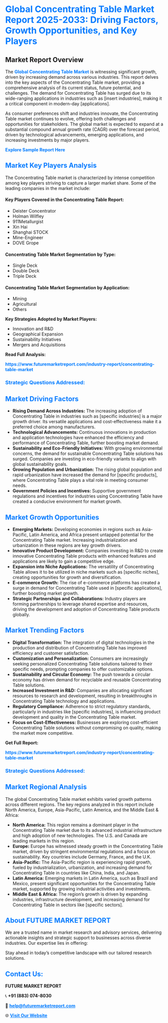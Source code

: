 <h1 style="color: #007BFF;">Global Concentrating Table Market Report 2025-2033: Driving Factors, Growth Opportunities, and Key Players</h1>

<section id="overview">
<h2>Market Report Overview</h2>
<p>The <a href="https://www.futuremarketreport.com/industry-report/concentrating-table-market" style="color: #007BFF; text-decoration: none;"><strong>Global Concentrating Table Market</strong></a> is witnessing significant growth, driven by increasing demand across various industries. This report delves into the key aspects of the Concentrating Table market, providing a comprehensive analysis of its current status, future potential, and challenges. The demand for Concentrating Table has surged due to its wide-ranging applications in industries such as [insert industries], making it a critical component in modern-day [applications].</p>
<p>As consumer preferences shift and industries innovate, the Concentrating Table market continues to evolve, offering both challenges and opportunities for stakeholders. The global market is expected to expand at a substantial compound annual growth rate (CAGR) over the forecast period, driven by technological advancements, emerging applications, and increasing investments by major players.</p>
</section>

<section id="overview">
<p><a href="https://www.futuremarketreport.com/request-sample/reportId=29169" style="color: #007BFF; text-decoration: none;"><strong>Explore Sample Report Here</strong></a></p>
</section>

<section id="key-players">
<h2 style="color: #007BFF;">Market Key Players Analysis</h2>
<p>The Concentrating Table market is characterized by intense competition among key players striving to capture a larger market share. Some of the leading companies in the market include:</p>
<h4>Key Players Covered in the Concentrating Table Report:</h4>
<ul><li>Deister Concentrator</li><li>Holman Wilfley</li><li>911Metallurgist</li><li>Xin Hai</li><li>Shanghai STOCK</li><li>Mine-Engineer</li><li>DOVE Grope</li></ul>
<h4>Concentrating Table Market Segmentation by Type:</h4>
<ul><li>Single Deck</li><li>Double Deck</li><li>Triple Deck</li></ul>

<h4>Concentrating Table Market Segmentation by Application:</h4>
<ul><li>Mining</li><li>Agricultural</li><li>Others</li></ul>
<p><strong>Key Strategies Adopted by Market Players:</strong></p>
<ul>
<li>Innovation and R&D</li>
<li>Geographical Expansion</li>
<li>Sustainability Initiatives</li>
<li>Mergers and Acquisitions</li>
</ul>
</section>

<section>
<p><strong>Read Full Analysis: </strong></p><a href="https://www.futuremarketreport.com/industry-report/concentrating-table-market" style="color: #007BFF; text-decoration: none;"><strong>https://www.futuremarketreport.com/industry-report/concentrating-table-market</strong></a>
<h3 style="color: #007BFF;">Strategic Questions Addressed:</h3>
</section>

<section id="driving-factors">
<h2 style="color: #007BFF;">Market Driving Factors</h2>
<ul>
<li><strong>Rising Demand Across Industries:</strong> The increasing adoption of Concentrating Table in industries such as [specific industries] is a major growth driver. Its versatile applications and cost-effectiveness make it a preferred choice among manufacturers.</li>
<li><strong>Technological Advancements:</strong> Continuous innovations in production and application technologies have enhanced the efficiency and performance of Concentrating Table, further boosting market demand.</li>
<li><strong>Sustainability and Eco-Friendly Initiatives:</strong> With growing environmental concerns, the demand for sustainable Concentrating Table solutions has surged. Companies are investing in eco-friendly variants to align with global sustainability goals.</li>
<li><strong>Growing Population and Urbanization:</strong> The rising global population and rapid urbanization have increased the demand for [specific products], where Concentrating Table plays a vital role in meeting consumer needs.</li>
<li><strong>Government Policies and Incentives:</strong> Supportive government regulations and incentives for industries using Concentrating Table have created a conducive environment for market growth.</li>
</ul>
</section>

<section id="growth-opportunities">
<h2 style="color: #007BFF;">Market Growth Opportunities</h2>
<ul>
<li><strong>Emerging Markets:</strong> Developing economies in regions such as Asia-Pacific, Latin America, and Africa present untapped potential for the Concentrating Table market. Increasing industrialization and urbanization in these regions are key growth drivers.</li>
<li><strong>Innovative Product Development:</strong> Companies investing in R&D to create innovative Concentrating Table products with enhanced features and applications are likely to gain a competitive edge.</li>
<li><strong>Expansion into Niche Applications:</strong> The versatility of Concentrating Table allows it to be utilized in niche markets such as [specific niches], creating opportunities for growth and diversification.</li>
<li><strong>E-commerce Growth:</strong> The rise of e-commerce platforms has created a surge in demand for Concentrating Table used in [specific applications], further boosting market growth.</li>
<li><strong>Strategic Partnerships and Collaborations:</strong> Industry players are forming partnerships to leverage shared expertise and resources, driving the development and adoption of Concentrating Table products globally.</li>
</ul>
</section>

<section id="trending-factors">
<h2 style="color: #007BFF;">Market Trending Factors</h2>
<ul>
<li><strong>Digital Transformation:</strong> The integration of digital technologies in the production and distribution of Concentrating Table has improved efficiency and customer satisfaction.</li>
<li><strong>Customization and Personalization:</strong> Consumers are increasingly seeking personalized Concentrating Table solutions tailored to their specific needs, prompting companies to offer customizable options.</li>
<li><strong>Sustainability and Circular Economy:</strong> The push towards a circular economy has driven demand for recyclable and reusable Concentrating Table solutions.</li>
<li><strong>Increased Investment in R&D:</strong> Companies are allocating significant resources to research and development, resulting in breakthroughs in Concentrating Table technology and applications.</li>
<li><strong>Regulatory Compliance:</strong> Adherence to strict regulatory standards, particularly in industries like [specific industries], is influencing product development and quality in the Concentrating Table market.</li>
<li><strong>Focus on Cost-Effectiveness:</strong> Businesses are exploring cost-efficient Concentrating Table solutions without compromising on quality, making the market more competitive.</li>
</ul>
</section>

<section>
<p><strong>Get Full Report: </strong></p><a href="https://www.futuremarketreport.com/industry-report/concentrating-table-market" style="color: #007BFF; text-decoration: none;"><strong>https://www.futuremarketreport.com/industry-report/concentrating-table-market</strong></a>
<h3 style="color: #007BFF;">Strategic Questions Addressed:</h3>
</section>


<section id="regional-analysis">
<h2 style="color: #007BFF;">Market Regional Analysis</h2>
<p>The global Concentrating Table market exhibits varied growth patterns across different regions. The key regions analyzed in this report include North America, Europe, Asia-Pacific, Latin America, and the Middle East & Africa:</p>
<ul>
<li><strong>North America:</strong> This region remains a dominant player in the Concentrating Table market due to its advanced industrial infrastructure and high adoption of new technologies. The U.S. and Canada are leading markets in this region.</li>
<li><strong>Europe:</strong> Europe has witnessed steady growth in the Concentrating Table market, driven by stringent environmental regulations and a focus on sustainability. Key countries include Germany, France, and the U.K.</li>
<li><strong>Asia-Pacific:</strong> The Asia-Pacific region is experiencing rapid growth, fueled by industrialization, urbanization, and increasing demand for Concentrating Table in countries like China, India, and Japan.</li>
<li><strong>Latin America:</strong> Emerging markets in Latin America, such as Brazil and Mexico, present significant opportunities for the Concentrating Table market, supported by growing industrial activities and investments.</li>
<li><strong>Middle East & Africa:</strong> The region’s growth is driven by expanding industries, infrastructure development, and increasing demand for Concentrating Table in sectors like [specific sectors].</li>
</ul>
</section>

<footer>
<h2 style="color: #007BFF;">About FUTURE MARKET REPORT</h2>
<p>We are a trusted name in market research and advisory services, delivering actionable insights and strategic support to businesses across diverse industries. Our expertise lies in offering:</p>

<p>Stay ahead in today’s competitive landscape with our tailored research solutions.</p>

<h2 style="color: #007BFF;">Contact Us:</h2>
<p><strong>FUTURE MARKET REPORT</strong></p>
<p>📞 <strong>+91 (883) 074-8030</strong></p>
<p>📧 <strong><a href="mailto:help@futuremarketreport.com" style="color: #007BFF;">help@futuremarketreport.com</a></strong></p>
<p>🌐 <strong><a href="https://www.futuremarketreport.com/" style="color: #007BFF;">Visit Our Website</a></strong></p>
</footer>